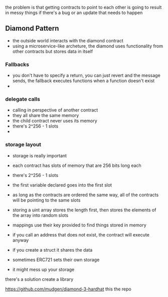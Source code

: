 the problem is that getting contracts to point to each other is going to result in messy things if there's a bug or an update that needs to happen

## Diamond Pattern

 - the outside world interacts with the diamond contract
 - using a microservice-like archeture, the diamond uses functionality from other contracts but stores data in itself

 ### Fallbacks

 - you don't have to specify a return, you can just revert and the message sends, the fallback executes functions when a function doesn't exist
  -  

### delegate calls

 - calling in perspective of another contract
 - they all share the same memory
 - the child contract never uses its memory
 - there's 2^256 - 1 slots
 - 

 ### storage layout

 - storage is really important
  - each contract has slots of memory that are 256 bits long each
 - there's 2^256 - 1 slots
  - the first variable declared goes into the first slot
  - as long as the contracts are ordered the same way, all of the contracts will be pointing to the same slots
   - storing a uint array stores the length first, then stores the elements of the array into random slots
   - mappings use their key provided to find things stored in memory



 - if you call an address that does not exist, the contract will execute anyway

 - if you create a struct it shares the data
 - sometimes ERC721 sets their own storage
 - it might mess up your storage

 there's a solution
 create a library

 https://github.com/mudgen/diamond-3-hardhat
 this the repo
